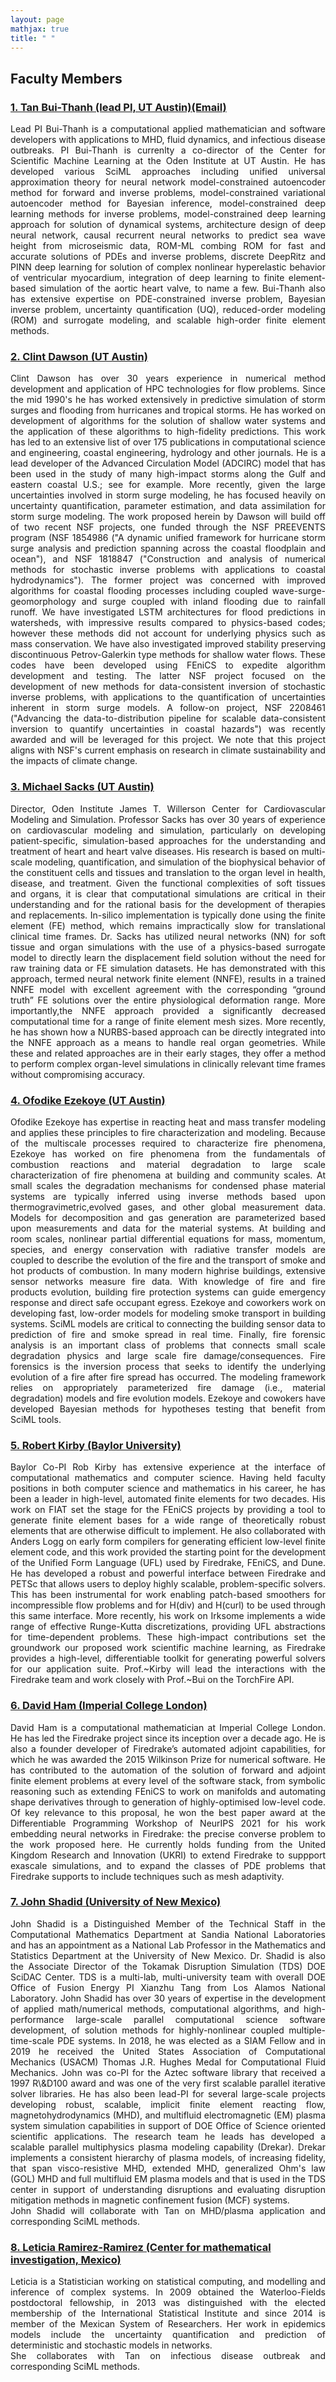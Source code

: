 ```yaml
---
layout: page
mathjax: true
title: " "
---
```


## **Faculty Members**

### [1. Tan Bui-Thanh (lead PI, UT Austin)](https://users.oden.utexas.edu/~tanbui/)[(Email)](mailto:tanbui@oden.utexas.edu)

<div style="text-align: justify"> Lead PI Bui-Thanh is a computational applied mathematician and software developers with applications to MHD, fluid dynamics, and infectious disease outbreaks. PI Bui-Thanh is currenlty a co-director of the Center for Scientific Machine Learning at the Oden Institute at UT Austin. He has developed various SciML approaches including unified universal approximation theory for neural network model-constrained autoencoder method for forward and inverse problems, model-constrained variational autoencoder method for Bayesian inference, model-constrained deep learning methods for inverse problems, model-constrained deep learning approach for solution of dynamical systems, architecture design of deep neural network, causal recurrent neural networks to predict sea wave height from microseismic data, ROM-ML combing ROM for fast and accurate solutions of PDEs and inverse problems, discrete DeepRitz and PINN deep learning for solution of complex nonlinear hyperelastic behavior of ventricular myocardium, integration of deep learning to finite element- based simulation of the aortic heart valve, to name a few. Bui-Thanh also has extensive expertise on PDE-constrained inverse problem, Bayesian inverse problem, uncertainty quantification (UQ), reduced-order modeling (ROM) and surrogate modeling, and scalable high-order finite element methods.</div>

### [2. Clint Dawson (UT Austin)](https://www.ae.utexas.edu/people/faculty/faculty-directory/dawson)

<div style="text-align: justify">Clint Dawson has over 30 years experience in numerical method development and application of HPC technologies for flow problems.  Since the mid 1990's he has worked extensively in predictive simulation of storm surges and flooding from hurricanes and tropical storms.  He has worked on development of algorithms for the solution of shallow water systems and the application of these algorithms to high-fidelity predictions.  This work has led to an extensive list of over 175 publications in computational science and engineering, coastal engineering, hydrology and other journals.  He is a lead developer of the Advanced Circulation Model (ADCIRC) model that has been used in the study of many high-impact storms along the Gulf and eastern coastal U.S.; see for example.  More recently, given the large uncertainties involved in storm surge modeling, he has focused heavily on uncertainty quantification, parameter estimation, and data assimilation for storm surge modeling.  The work proposed herein by Dawson will build off of two recent NSF projects, one funded through the NSF PREEVENTS program (NSF 1854986 ("A dynamic unified framework for hurricane storm surge analysis and prediction spanning across the coastal floodplain and ocean"), and NSF 1818847 ("Construction and analysis of numerical methods for stochastic inverse problems with applications to coastal hydrodynamics").  The former project was concerned with improved algorithms for coastal flooding processes including coupled wave-surge-geomorphology and surge coupled with inland flooding due to rainfall runoff.  We have investigated LSTM architectures for flood predictions in watersheds, with impressive results compared to physics-based codes; however these methods did not account for underlying physics such as mass conservation.  We have also investigated improved stability preserving discontinuous Petrov-Galerkin type methods for shallow water flows.  These codes have been developed using FEniCS to expedite algorithm development and testing.  The latter NSF project focused on the development of new methods for data-consistent inversion of stochastic inverse problems, with applications to the quantification of uncertainties inherent in storm surge models.  A follow-on project, NSF 2208461 ("Advancing the data-to-distribution pipeline for scalable data-consistent inversion to quantify uncertainties in coastal hazards") was recently awarded and will be leveraged for this project.  We note that this project aligns with NSF's current emphasis on research in climate sustainability and the impacts of climate change.</div>

### [3. Michael Sacks (UT Austin)](https://wccms.oden.utexas.edu/people.html)

<div style="text-align: justify">Director, Oden Institute James T. Willerson Center for Cardiovascular Modeling and Simulation. Professor Sacks has over 30 years of experience on cardiovascular modeling and simulation, particularly on developing patient-specific, simulation-based approaches for the understanding and treatment of heart and heart valve diseases. His research is based on multi-scale modeling, quantification, and simulation of the biophysical behavior of the constituent cells and tissues and translation to the organ level in health, disease, and treatment. Given the functional complexities of soft tissues and organs, it is clear that computational simulations are critical in their understanding and for the rational basis for the development of therapies and replacements.  In-silico implementation is typically done using the finite element (FE) method, which remains impractically slow for translational clinical time frames. Dr. Sacks has utilized neural networks (NN) for soft tissue and organ simulations with the use of a physics-based surrogate model to directly learn the displacement field solution without the need for raw training data or FE simulation datasets.  He has demonstrated with this approach, termed neural network finite element (NNFE), results in a trained NNFE model with excellent agreement with the corresponding “ground truth” FE solutions over the entire physiological deformation range. More importantly,the NNFE approach provided a significantly decreased computational time for a range of finite element mesh sizes. More recently, he has shown how a NURBS-based approach can be directly integrated into the NNFE approach as a means to handle real organ geometries.  While these and related approaches are in their early stages, they offer a method to perform complex organ-level simulations in clinically relevant time frames without compromising accuracy.</div>

### [4. Ofodike Ezekoye (UT Austin)](https://www.utfireresearch.com/)

<div style="text-align: justify">Ofodike Ezekoye has expertise in reacting heat and mass transfer modeling and applies these principles to fire characterization and modeling.  Because of the multiscale processes required to characterize fire phenomena, Ezekoye has worked on fire phenomena from the fundamentals of combustion reactions and material degradation to large scale characterization of fire phenomena at building and community scales.  At small scales the degradation mechanisms for condensed phase material systems are typically inferred using inverse methods based upon thermogravimetric,evolved gases, and other global measurement data. Models for decomposition and gas generation are parameterized based upon measurements and data for the material systems.  At building and room scales, nonlinear partial differential equations for mass, momentum, species, and energy conservation with radiative transfer models are coupled to describe the evolution of the fire and the transport of smoke and hot products of combustion. In many modern highrise buildings, extensive sensor networks measure fire data.  With knowledge of fire and fire products evolution, building fire protection systems can guide emergency response and direct safe occupant egress. Ezekoye and coworkers work on developing fast, low-order models for modeling smoke transport in building systems. SciML models are critical to connecting the building sensor data to prediction of fire and smoke spread in real time.  Finally, fire forensic analysis is an important class of problems that connects small scale degradation physics and large scale fire damage/consequences.  Fire forensics is the inversion process that seeks to identify the underlying evolution of a fire after fire spread has occurred.  The modeling framework relies on appropriately parameterized fire damage (i.e., material degradation) models and fire evolution models.  Ezekoye and cowokers have developed Bayesian methods for hypotheses testing that benefit from SciML tools.</div>

### [5. Robert Kirby (Baylor University)](https://sites.baylor.edu/robert_kirby/)

<div style="text-align: justify">Baylor Co-PI Rob Kirby has extensive experience at the interface of computational mathematics and computer science.  Having held faculty positions in both computer science and mathematics in his career, he has been a leader in high-level, automated finite elements for two decades. His work on FIAT set the stage for the FEniCS projects by providing a tool to generate finite element bases for a wide range of theoretically robust elements that are otherwise difficult to implement.  He also collaborated with Anders Logg on early form compilers for generating efficient low-level finite element code, and this work provided the starting point for the development of the Unified Form Language (UFL) used by Firedrake, FEniCS, and Dune. He has developed a robust and powerful interface between Firedrake and PETSc that allows users to deploy highly scalable, problem-specific solvers. This has been instrumental for work enabling patch-based smoothers for incompressible flow problems and for H(div) and H(curl) to be used through this same interface. More recently, his work on Irksome implements a wide range of effective Runge-Kutta discretizations, providing UFL abstractions for time-dependent problems. These high-impact contributions set the groundwork our proposed work scientific machine learning, as Firedrake provides a high-level, differentiable toolkit for generating powerful solvers for our application suite.  Prof.~Kirby will lead the interactions with the Firedrake team and work closely with Prof.~Bui on the TorchFire API.</div>

### [6. David Ham (Imperial College London)](https://www.imperial.ac.uk/people/david.ham)

<div style="text-align: justify">David Ham is a computational mathematician at Imperial College London. He has led the Firedrake project since its inception over a decade ago. He is also a founder developer of Firedrake’s automated adjoint capabilities, for which he was awarded the 2015 Wilkinson Prize for numerical software. He has contributed to the automation of the solution of forward and adjoint finite element problems at every level of the software stack, from symbolic reasoning such as extending FEniCS to work on manifolds and automating shape derivatives through to generation of highly-optimised low-level code. Of key relevance to this proposal, he won the best paper award at the Differentiable Programming Workshop of NeurIPS 2021 for his work embedding neural networks in Firedrake: the precise converse problem to the work proposed here. He currently holds funding from the United Kingdom Research and Innovation (UKRI) to extend Firedrake to suppport exascale simulations, and to expand the classes of PDE problems that Firedrake supports to include techniques such as mesh adaptivity.</div>

### [7. John Shadid (University of New Mexico)](https://www.sandia.gov/ccr/staff/john-n-shadid/)

<div style="text-align: justify">John Shadid is a Distinguished Member of the Technical Staff in the Computational Mathematics Department at Sandia National Laboratories and has an appointment as a National Lab Professor in the Mathematics and Statistics Department at the University of New Mexico. Dr. Shadid is also the Associate Director of the Tokamak Disruption Simulation (TDS) DOE SciDAC Center. TDS is a multi-lab, multi-university team with overall DOE Office of Fusion Energy PI Xianzhu Tang from Los Alamos National Laboratory. John Shadid has over 30 years of expertise in the development of applied math/numerical methods, computational algorithms, and high-performance large-scale parallel computational science software development, of solution methods for highly-nonlinear coupled multiple-time-scale PDE systems. In 2018, he was elected as a SIAM Fellow and in 2019 he received the United States Association of Computational Mechanics (USACM) Thomas J.R. Hughes Medal for Computational Fluid Mechanics. John was co-PI for the Aztec software library that received a 1997 R\&D100 award and was one of the very first scalable parallel iterative solver libraries. He has also been lead-PI for several large-scale projects developing robust, scalable, implicit finite element reacting flow, magnetohydrodynamics (MHD), and multifluid electromagnetic (EM) plasma system simulation capabilities in support of DOE Office of Science oriented scientific applications. The research team he leads has developed a scalable parallel multiphysics plasma modeling capability (Drekar). Drekar implements a consistent hierarchy of plasma models, of increasing fidelity, that span visco-resistive MHD, extended MHD, generalized Ohm's law (GOL) MHD and full multifluid EM plasma models and that is used in the TDS center in support of understanding disruptions and evaluating disruption mitigation methods in magnetic confinement fusion (MCF) systems.</div>

<div style="text-align: justify">John Shadid will collaborate with Tan on MHD/plasma application and corresponding SciML methods.</div>

### [8. Leticia Ramirez-Ramirez (Center for mathematical investigation, Mexico)](https://www.math.uwaterloo.ca/~llramire/CVNov09.pdf)

<div style="text-align: justify">Leticia is a Statistician working on statistical computing, and modelling and inference of complex systems. In 2009 obtained the Waterloo-Fields postdoctoral fellowship, in 2013 was distinguished with the elected membership of the International Statistical Institute and since 2014 is member of the Mexican System of Researchers. Her work in epidemics models include the uncertainty quantification and prediction of deterministic and stochastic models in networks.</div>

<div style="text-align: justify">She collaborates with Tan on infectious disease outbreak and corresponding SciML methods.</div>
